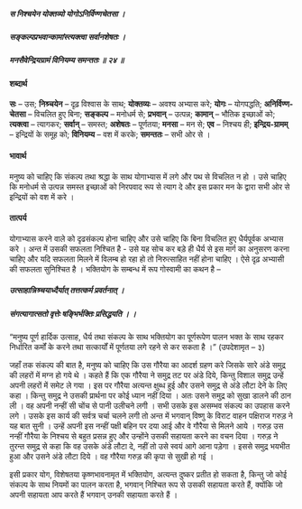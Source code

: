 ##### स निश्चयेन योक्तव्यो योगोऽनिर्विण्णचेतसा ।
##### सङ्कल्पप्रभवान्कामांस्त्यक्त्वा सर्वानशेषतः ।
##### मनसैवेन्द्रियग्रामं विनियम्य समन्ततः ॥ २४ ॥

#### शब्दार्थ

**सः** – उस; **निश्र्चयेन** – दृढ़ विश्वास के साथ; **योक्तव्यः** – अवश्य अभ्यास  करे; **योगः** – योगपद्धति; **अनिर्विण्ण-चेतसा** – विचलित हुए बिना; **सङ्कल्प** – मनोधर्म से; **प्रभवान्** – उत्पन्न; **कामान्** – भौतिक इच्छाओं को; **त्यक्त्वा** – त्यागकर; **सर्वान्** – समस्त; **अशेषतः** – पूर्णतया; **मनसा** – मन से; **एव** – निश्चय  ही; **इन्द्रिय-ग्रामम्** – इन्द्रियों के समूह को; **विनियम्य** – वश में करके; **समन्ततः** – सभी ओर से ।

#### भावार्थ

मनुष्य को चाहिए कि संकल्प तथा श्रद्धा के साथ योगाभ्यास में लगे और पथ से विचलित न हो । उसे चाहिए कि मनोधर्म से उत्पन्न समस्त इच्छाओं को निरपवाद रूप से त्याग दे और इस प्रकार मन के द्वारा सभी ओर से इन्द्रियों को वश में करे ।

#### तात्पर्य

योगाभ्यास करने वाले को दृढसंकल्प होना चाहिए और उसे चाहिए कि बिना विचलित हुए धैर्यपूर्वक अभ्यास करे । अन्त में उसकी सफलता निश्चित है - उसे यह सोच कर बड़े ही धैर्य से इस मार्ग का अनुसरण करना चाहिए और यदि सफलता मिलने में विलम्ब हो रहा हो तो निरुत्साहित नहीं होना चाहिए । ऐसे दृढ़ अभ्यासी की सफलता सुनिश्चित है । भक्तियोग के सम्बन्ध में रूप गोस्वामी का कथन है –

##### उत्साहान्निश्र्चयाध्दैर्यात् तत्तत्कर्म प्रवर्तनात् ।
##### संगत्यागात्सतो वृत्तेः षङ्भिर्भक्तिः प्रसिद्धयति । ।

“मनुष्य पूर्ण हार्दिक उत्साह, धैर्य तथा संकल्प के साथ भक्तियोग का पूर्णरूपेण पालन भक्त के साथ रहकर निर्धारित कर्मों के करने तथा सत्कार्यों में पूर्णतया लगे रहने से कर सकता है ।” (उपदेशामृत – ३)

जहाँ तक संकल्प की बात है, मनुष्य को चाहिए कि उस गौरैया का आदर्श ग्रहण करे जिसके सारे अंडे समुद्र की लहरों में मग्न हो गये थे । कहते हैं कि एक गौरैया ने समुद्र तट पर अंडे दिये, किन्तु विशाल समुद्र उन्हें अपनी लहरों में समेट ले गया । इस पर गौरैया अत्यन्त क्षुब्ध हुई और उसने समुद्र से अंडे लौटा देने के लिए कहा । किन्तु समुद्र ने उसकी प्रार्थना पर कोई ध्यान नहीं दिया । अतः उसने समुद्र को सुखा डालने की ठान ली । वह अपनी नन्हीं सी चोंच से पानी उलीचने लगी । सभी उसके इस असम्भव संकल्प का उपहास करने लगे । उसके इस कार्य की सर्वत्र चर्चा चलने लगी तो अन्त में भगवान् विष्णु के विराट वाहन पक्षिराज गरुड़ ने यह बात सुनी । उन्हें अपनी इस नन्हीं पक्षी बहिन पर दया आई और वे गौरैया से मिलने आये । गरुड़ उस नन्हीं गौरैया के निश्चय से बहुत प्रसन्न हुए और उन्होंने उसकी सहायता करने का वचन दिया । गरुड़ ने तुरन्त समुद्र से कहा कि वह उसके अंडे लौटा दे, नहीं तो उसे स्वयं आगे आना पड़ेगा । इससे समुद्र भयभीत हुआ और उसने अंडे लौटा दिये । वह गौरैया गरुड़ की कृपा से सुखी हो गई ।

इसी प्रकार योग, विशेषतया कृष्णभावनामृत में भक्तियोग, अत्यन्त दुष्कर प्रतीत हो सकता है, किन्तु जो कोई संकल्प के साथ नियमों का पालन करता है, भगवान् निश्चित रूप से उसकी सहायता करते हैं, क्योंकि जो अपनी सहायता आप करते हैं भगवान् उनकी सहायता करते हैं ।